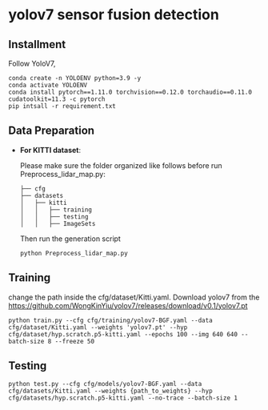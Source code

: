 # yolov7 sensor fusion detection 

## Installment
Follow YoloV7, 
```
conda create -n YOLOENV python=3.9 -y
conda activate YOLOENV
conda install pytorch==1.11.0 torchvision==0.12.0 torchaudio==0.11.0 cudatoolkit=11.3 -c pytorch
pip intsall -r requirement.txt
```

## Data Preparation

- **For KITTI dataset**:

  Please make sure the folder organized like follows before run Preprocess_lidar_map.py:
    ```
    ├── cfg
    ├── datasets
    │   ├── kitti
    │   │   ├── training
    │   │   ├── testing
    │   │   ├── ImageSets
    ```
    Then run the generation script
    ```
    python Preprocess_lidar_map.py
    ```
## Training
change the path inside the cfg/dataset/Kitti.yaml.
Download yolov7 from the https://github.com/WongKinYiu/yolov7/releases/download/v0.1/yolov7.pt
```shell
python train.py --cfg cfg/training/yolov7-BGF.yaml --data cfg/dataset/Kitti.yaml --weights 'yolov7.pt' --hyp cfg/dataset/hyp.scratch.p5-kitti.yaml --epochs 100 --img 640 640 --batch-size 8 --freeze 50
```
## Testing
```shell
python test.py --cfg cfg/models/yolov7-BGF.yaml --data cfg/datasets/Kitti.yaml --weights {path_to_weights} --hyp cfg/datasets/hyp.scratch.p5-kitti.yaml --no-trace --batch-size 1 
```
